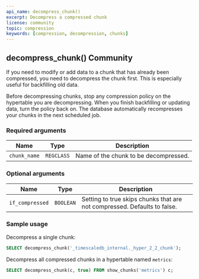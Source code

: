 ```yaml
---
api_name: decompress_chunk()
excerpt: Decompress a compressed chunk
license: community
topic: compression
keywords: [compression, decompression, chunks]
---
```


## decompress_chunk() <tag type="community">Community</tag>
If you need to modify or add data to a chunk that has already been
compressed, you need to decompress the chunk first. This is especially
useful for backfilling old data.

<highlight type="note">
Before decompressing chunks, stop any compression policy
on the hypertable you are decompressing. When you finish backfilling or updating
data, turn the policy back on. The database automatically recompresses your
chunks in the next scheduled job.
</highlight>

### Required arguments
|Name|Type|Description|
|-|-|-|
|`chunk_name`|`REGCLASS`|Name of the chunk to be decompressed.|

### Optional arguments

|Name|Type|Description|
|-|-|-|
|`if_compressed`|`BOOLEAN`|Setting to true skips chunks that are not compressed. Defaults to false.|

### Sample usage
Decompress a single chunk:
``` sql
SELECT decompress_chunk('_timescaledb_internal._hyper_2_2_chunk');
```

Decompress all compressed chunks in a hypertable named `metrics`:
```sql
SELECT decompress_chunk(c, true) FROM show_chunks('metrics') c;
```
